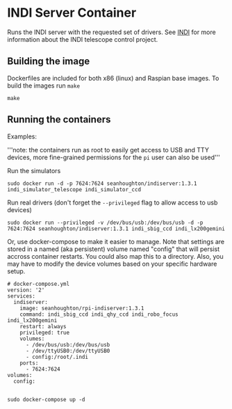 # INDI Server Container

Runs the INDI server with the requested set of drivers. See [INDI](http://indilib.org/) for more information about the INDI telescope control project.

## Building the image

Dockerfiles are included for both x86 (linux) and Raspian base images. To build the images run `make`

    make


## Running the containers

Examples:

'''note: the containers run as root to easily get access to USB and TTY devices, more fine-grained permissions for the `pi` user can also be used'''

Run the simulators

    sudo docker run -d -p 7624:7624 seanhoughton/indiserver:1.3.1 indi_simulator_telescope indi_simulator_ccd

Run real drivers (don't forget the `--privileged` flag to allow access to usb devices)

    sudo docker run --privileged -v /dev/bus/usb:/dev/bus/usb -d -p 7624:7624 seanhoughton/indiserver:1.3.1 indi_sbig_ccd indi_lx200gemini

Or, use docker-compose to make it easier to manage. Note that settings are stored in a named (aka persistent) volume named "config" that will persist accross container restarts. You could also map this to a directory. Also, you may have to modify the device volumes based on your specific hardware setup.

    # docker-compose.yml
    version: '2'
    services:
      indiserver:
        image: seanhoughton/rpi-indiserver:1.3.1
        command: indi_sbig_ccd indi_qhy_ccd indi_robo_focus indi_lx200gemini
        restart: always
        privileged: true
        volumes:
          - /dev/bus/usb:/dev/bus/usb
          - /dev/ttyUSB0:/dev/ttyUSB0
          - config:/root/.indi
        ports:
          - 7624:7624 
    volumes:
      config:


    sudo docker-compose up -d





